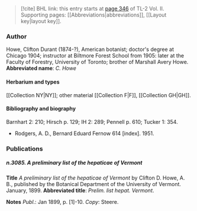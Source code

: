 > [!cite] BHL link: this entry starts at [page 346](https://www.biodiversitylibrary.org/page/33068588) of TL-2 Vol. II.
> Supporting pages: [[Abbreviations|abbreviations]], [[Layout key|layout key]].

### Author

Howe, Clifton Durant (1874-?), American botanist; doctor's degree at Chicago 1904; instructor at Biltmore Forest School from 1905: later at the Faculty of Forestry, University of Toronto; brother of Marshall Avery Howe. 
**Abbreviated name**: *C. Howe*

#### Herbarium and types

[[Collection NY|NY]]; other material [[Collection F|F]], [[Collection GH|GH]].

#### Bibliography and biography

Barnhart 2: 210; Hirsch p. 129; IH 2: 289; Pennell p. 610; Tucker 1: 354.
- Rodgers, A. D., Bernard Eduard Fernow 614 \[index\]. 1951.

### Publications

##### n.3085. A preliminary list of the hepaticae of Vermont

**Title**
*A preliminary list of the hepaticae of Vermont* by Clifton D. Howe, A. B., published by the Botanical Department of the University of Vermont. January, 1899.
**Abbreviated title**: *Prelim. list hepat. Vermont*.

**Notes**
*Publ*.: Jan 1899, p. \[1\]-10. *Copy*: Steere.

